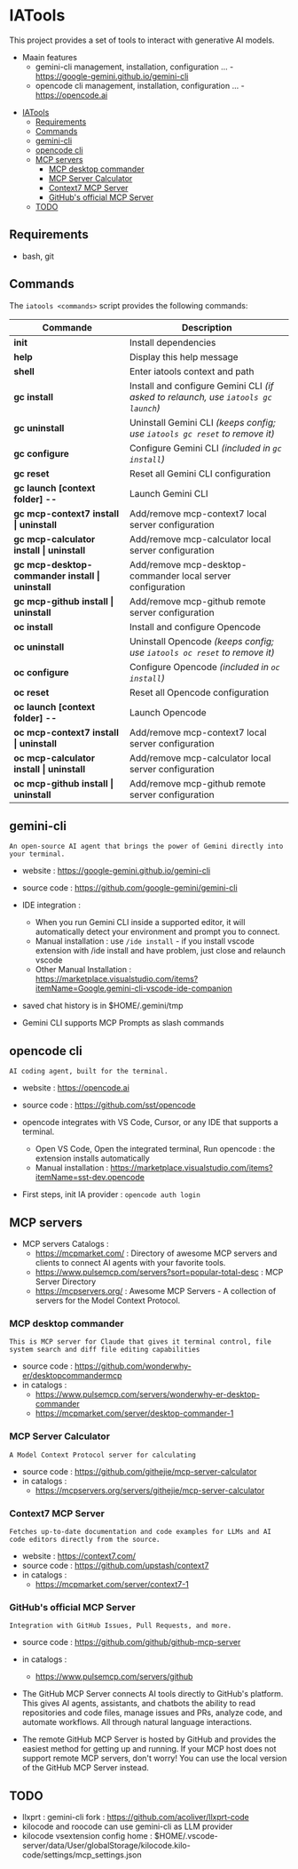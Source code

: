 # IATools

This project provides a set of tools to interact with generative AI models.

* Maain features
  * gemini-cli management, installation, configuration ... - https://google-gemini.github.io/gemini-cli
  * opencode cli management, installation, configuration ... - https://opencode.ai

- [IATools](#iatools)
  - [Requirements](#requirements)
  - [Commands](#commands)
  - [gemini-cli](#gemini-cli)
  - [opencode cli](#opencode-cli)
  - [MCP servers](#mcp-servers)
    - [MCP desktop commander](#mcp-desktop-commander)
    - [MCP Server Calculator](#mcp-server-calculator)
    - [Context7 MCP Server](#context7-mcp-server)
    - [GitHub's official MCP Server](#githubs-official-mcp-server)
  - [TODO](#todo)


## Requirements

* bash, git

## Commands

The `iatools <commands>` script provides the following commands:

| Commande | Description |
|----------|-------------|
| **init** | Install dependencies |
| **help** | Display this help message |
| **shell** | Enter iatools context and path |
| **gc install** | Install and configure Gemini CLI *(if asked to relaunch, use `iatools gc launch`)* |
| **gc uninstall** | Uninstall Gemini CLI *(keeps config; use `iatools gc reset` to remove it)* |
| **gc configure** | Configure Gemini CLI *(included in `gc install`)* |
| **gc reset** | Reset all Gemini CLI configuration |
| **gc launch [context folder] -- <options>** | Launch Gemini CLI |
| **gc mcp-context7 install \| uninstall** | Add/remove mcp-context7 local server configuration |
| **gc mcp-calculator install \| uninstall** | Add/remove mcp-calculator local server configuration |
| **gc mcp-desktop-commander install \| uninstall** | Add/remove mcp-desktop-commander local server configuration |
| **gc mcp-github install \| uninstall** | Add/remove mcp-github remote server configuration |
| **oc install** | Install and configure Opencode |
| **oc uninstall** | Uninstall Opencode *(keeps config; use `iatools oc reset` to remove it)* |
| **oc configure** | Configure Opencode *(included in `oc install`)* |
| **oc reset** | Reset all Opencode configuration |
| **oc launch [context folder] -- <options>** | Launch Opencode |
| **oc mcp-context7 install \| uninstall** | Add/remove mcp-context7 local server configuration |
| **oc mcp-calculator install \| uninstall** | Add/remove mcp-calculator local server configuration |
| **oc mcp-github install \| uninstall** | Add/remove mcp-github remote server configuration |

## gemini-cli

```An open-source AI agent that brings the power of Gemini directly into your terminal.```

* website : https://google-gemini.github.io/gemini-cli
* source code : https://github.com/google-gemini/gemini-cli

* IDE integration : 
  * When you run Gemini CLI inside a supported editor, it will automatically detect your environment and prompt you to connect.
  * Manual installation : use `/ide install` - if you install vscode extension with /ide install and have problem, just close and relaunch vscode
  * Other Manual Installation : https://marketplace.visualstudio.com/items?itemName=Google.gemini-cli-vscode-ide-companion

* saved chat history is in $HOME/.gemini/tmp

* Gemini CLI supports MCP Prompts as slash commands

## opencode cli

```AI coding agent, built for the terminal.```

* website : https://opencode.ai
* source code : https://github.com/sst/opencode

* opencode integrates with VS Code, Cursor, or any IDE that supports a terminal.
  * Open VS Code, Open the integrated terminal, Run opencode : the extension installs automatically
  * Manual installation : https://marketplace.visualstudio.com/items?itemName=sst-dev.opencode

* First steps, init IA provider : `opencode auth login`


## MCP servers

* MCP servers Catalogs : 
  * https://mcpmarket.com/ : Directory of awesome MCP servers and clients to connect AI agents with your favorite tools.
  * https://www.pulsemcp.com/servers?sort=popular-total-desc : MCP Server Directory
  * https://mcpservers.org/ : Awesome MCP Servers - A collection of servers for the Model Context Protocol.

### MCP desktop commander

```This is MCP server for Claude that gives it terminal control, file system search and diff file editing capabilities```

* source code : https://github.com/wonderwhy-er/desktopcommandermcp
* in catalogs :
  * https://www.pulsemcp.com/servers/wonderwhy-er-desktop-commander
  * https://mcpmarket.com/server/desktop-commander-1

### MCP Server Calculator

```A Model Context Protocol server for calculating```

* source code : https://github.com/githejie/mcp-server-calculator
* in catalogs :
  * https://mcpservers.org/servers/githejie/mcp-server-calculator


### Context7 MCP Server

```Fetches up-to-date documentation and code examples for LLMs and AI code editors directly from the source.``` 

* website : https://context7.com/
* source code : https://github.com/upstash/context7
* in catalogs :
  * https://mcpmarket.com/server/context7-1


### GitHub's official MCP Server

```Integration with GitHub Issues, Pull Requests, and more.```

* source code : https://github.com/github/github-mcp-server
* in catalogs :
  * https://www.pulsemcp.com/servers/github

* The GitHub MCP Server connects AI tools directly to GitHub's platform. This gives AI agents, assistants, and chatbots the ability to read repositories and code files, manage issues and PRs, analyze code, and automate workflows. All through natural language interactions.

* The remote GitHub MCP Server is hosted by GitHub and provides the easiest method for getting up and running. If your MCP host does not support remote MCP servers, don't worry! You can use the local version of the GitHub MCP Server instead.


## TODO

* llxprt : gemini-cli fork : https://github.com/acoliver/llxprt-code
* kilocode and roocode can use gemini-cli as LLM provider
* kilocode vsextension config home : $HOME/.vscode-server/data/User/globalStorage/kilocode.kilo-code/settings/mcp_settings.json